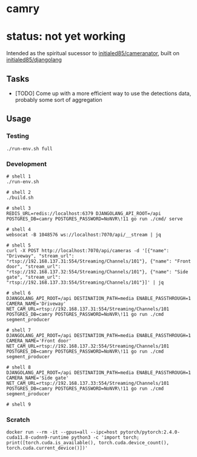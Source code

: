 # camry

# status: not yet working

Intended as the spiritual sucessor to [initialed85/cameranator](https://github.com/initialed85/cameranator), built on [initialed85/djangolang](https://github.com/initialed85/djangolang)

## Tasks

- [TODO] Come up with a more efficient way to use the detections data, probably some sort of aggregation

## Usage

### Testing

```shell
./run-env.sh full
```

### Development

```shell
# shell 1
./run-env.sh

# shell 2
./build.sh

# shell 3
REDIS_URL=redis://localhost:6379 DJANGOLANG_API_ROOT=/api POSTGRES_DB=camry POSTGRES_PASSWORD=NoNVR\!11 go run ./cmd/ serve

# shell 4
websocat -B 1048576 ws://localhost:7070/api/__stream | jq

# shell 5
curl -X POST http://localhost:7070/api/cameras -d '[{"name": "Driveway", "stream_url": "rtsp://192.168.137.31:554/Streaming/Channels/101"}, {"name": "Front door", "stream_url": "rtsp://192.168.137.32:554/Streaming/Channels/101"}, {"name": "Side gate", "stream_url": "rtsp://192.168.137.33:554/Streaming/Channels/101"}]' | jq

# shell 6
DJANGOLANG_API_ROOT=/api DESTINATION_PATH=media ENABLE_PASSTHROUGH=1 CAMERA_NAME='Driveway' NET_CAM_URL=rtsp://192.168.137.31:554/Streaming/Channels/101 POSTGRES_DB=camry POSTGRES_PASSWORD=NoNVR\!11 go run ./cmd segment_producer

# shell 7
DJANGOLANG_API_ROOT=/api DESTINATION_PATH=media ENABLE_PASSTHROUGH=1 CAMERA_NAME='Front door' NET_CAM_URL=rtsp://192.168.137.32:554/Streaming/Channels/101 POSTGRES_DB=camry POSTGRES_PASSWORD=NoNVR\!11 go run ./cmd segment_producer

# shell 8
DJANGOLANG_API_ROOT=/api DESTINATION_PATH=media ENABLE_PASSTHROUGH=1 CAMERA_NAME='Side gate' NET_CAM_URL=rtsp://192.168.137.33:554/Streaming/Channels/101 POSTGRES_DB=camry POSTGRES_PASSWORD=NoNVR\!11 go run ./cmd segment_producer

# shell 9

```

### Scratch

```shell
docker run --rm -it --gpus=all --ipc=host pytorch/pytorch:2.4.0-cuda11.8-cudnn9-runtime python3 -c 'import torch; print([torch.cuda.is_available(), torch.cuda.device_count(), torch.cuda.current_device()])'
```
